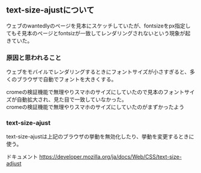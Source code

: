 <h2>text-size-ajustについて</h2>

ウェブのwantedlyのページを見本にスケッチしていたが、fontsizeをpx指定してもそ見本のページとfontsizが一致してレンダリングされないという現象が起きていた。

<h3>原因と思われること</h3>
ウェブをモバイルでレンダリングするときにフォントサイズが小さすぎると、多くのブラウザで自動でフォントを大きくする。

cromeの検証機能で無理やりスマホのサイズにしていたので見本のフォントサイズが自動拡大され、見た目で一致していなかった。<br>
cromeの検証機能で無理やりスマホのサイズにしていたのがまずかったよう

<h3>text-size-ajust</h3>
text-size-ajustは上記のブラウザの挙動を無効化したり、挙動を変更するときに使う。

ドキュメント
https://developer.mozilla.org/ja/docs/Web/CSS/text-size-adjust



